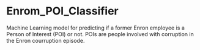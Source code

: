 # Enrom_POI_Classifier

Machine Learning model for predicting if a former Enron employee is a Person of Interest (POI) or not. POIs are people involved with corruption in the Enron courruption episode.
